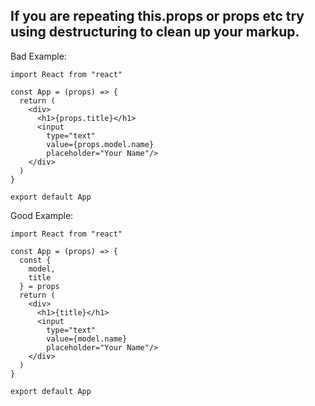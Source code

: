 ## If you are repeating this.props or props etc try using destructuring to clean up your markup.

Bad Example:
```
import React from "react"

const App = (props) => {
  return (
    <div>
      <h1>{props.title}</h1>
      <input
        type="text"
        value={props.model.name}
        placeholder="Your Name"/>
    </div>
  )
}

export default App
```

Good Example:
```
import React from "react"

const App = (props) => {
  const {
    model,
    title
  } = props
  return (
    <div>
      <h1>{title}</h1>
      <input
        type="text"
        value={model.name}
        placeholder="Your Name"/>
    </div>
  )
}

export default App
```

